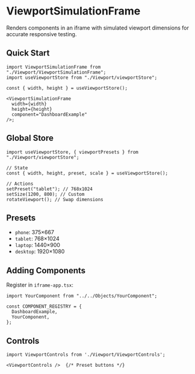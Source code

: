 # ViewportSimulationFrame

Renders components in an iframe with simulated viewport dimensions for accurate responsive testing.

## Quick Start

```tsx
import ViewportSimulationFrame from "./Viewport/ViewportSimulationFrame";
import useViewportStore from "./Viewport/viewportStore";

const { width, height } = useViewportStore();

<ViewportSimulationFrame
  width={width}
  height={height}
  component="DashboardExample"
/>;
```

## Global Store

```tsx
import useViewportStore, { viewportPresets } from "./Viewport/viewportStore";

// State
const { width, height, preset, scale } = useViewportStore();

// Actions
setPreset("tablet"); // 768x1024
setSize(1200, 800); // Custom
rotateViewport(); // Swap dimensions
```

## Presets

- `phone`: 375×667
- `tablet`: 768×1024
- `laptop`: 1440×900
- `desktop`: 1920×1080

## Adding Components

Register in `iframe-app.tsx`:

```tsx
import YourComponent from "../../Objects/YourComponent";

const COMPONENT_REGISTRY = {
  DashboardExample,
  YourComponent,
};
```

## Controls

```tsx
import ViewportControls from './Viewport/ViewportControls';

<ViewportControls />  {/* Preset buttons */}
```

